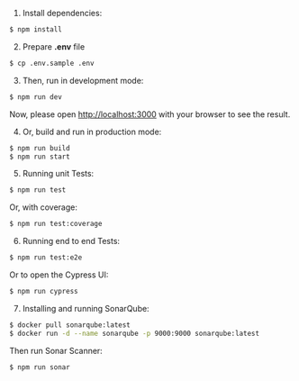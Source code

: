1. Install dependencies:

```bash
$ npm install
```

2. Prepare **.env** file

```bash
$ cp .env.sample .env
```

3. Then, run in development mode:

```bash
$ npm run dev
```

Now, please open [http://localhost:3000](http://localhost:3000) with your browser to see the result.

4. Or, build and run in production mode:

```bash
$ npm run build
$ npm run start
```

5. Running unit Tests:

```bash
$ npm run test
```

Or, with coverage:

```bash
$ npm run test:coverage
```

6. Running end to end Tests:

```bash
$ npm run test:e2e
```

Or to open the Cypress UI:

```bash
$ npm run cypress
```

7. Installing and running SonarQube:

```bash
$ docker pull sonarqube:latest
$ docker run -d --name sonarqube -p 9000:9000 sonarqube:latest
```

Then run Sonar Scanner:

```bash
$ npm run sonar
```
